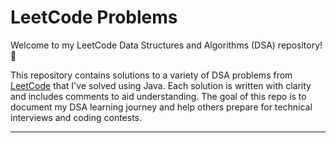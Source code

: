 # LeetCode Problems

Welcome to my LeetCode Data Structures and Algorithms (DSA) repository! 🚀

This repository contains solutions to a variety of DSA problems from [LeetCode](https://leetcode.com/) that I've solved using Java. Each solution is written with clarity and includes comments to aid understanding. The goal of this repo is to document my DSA learning journey and help others prepare for technical interviews and coding contests.

---
